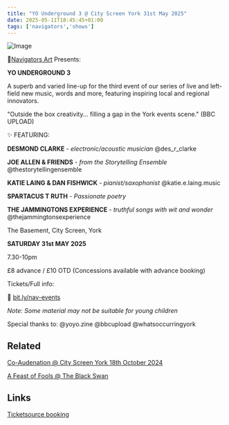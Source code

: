 ```yaml
---
title: "YO Underground 3 @ City Screen York 31st May 2025"
date: 2025-05-11T18:45:45+01:00
tags: ['navigators','shows']
---
```


![Image](/2025-05-11-YO-Underground-3-city-screen/NA-YOG3-flyer.jpg)


📣[Navigators Art](https://www.instagram.com/navigatorsart) Presents:

**YO UNDERGROUND 3**

A superb and varied line-up for the third event of our series of live and
left-field new music, words and more, featuring inspiring local and
regional innovators.

"Outside the box creativity... filling a gap in the York events scene."
(BBC UPLOAD)

✨ FEATURING:

**DESMOND CLARKE** - *electronic/acoustic musician* @des_r_clarke

**JOE ALLEN & FRIENDS** - *from the Storytelling Ensemble*
@thestorytellingensemble

**KATIE LAING & DAN FISHWICK** - *pianist/saxophonist* @katie.e.laing.music

**SPARTACUS T RUTH** - *Passionate poetry*

**THE JAMMINGTONS EXPERIENCE** - *truthful songs with wit and wonder*
@thejammingtonsexperience

The Basement, City Screen, York

**SATURDAY 31st MAY 2025**

7.30-10pm

£8 advance / £10 OTD (Concessions available with advance booking)

Tickets/Full info:

🔗 [bit.ly/nav-events](https://bit.ly/nav-events)


*Note: Some material may not be suitable for young children*

Special thanks to: @yoyo.zine @bbcupload @whatsoccurringyork


## Related

[Co-Audenation @ City Screen York 18th October 2024](/posts/2024-10-02-co-audenation-city-screen/)

[A Feast of Fools @ The Black Swan](/posts/2024-01-02-navigators-art-a-feast-of-fools-black-swan/)


## Links

[Ticketsource booking](https://bit.ly/nav-events)
